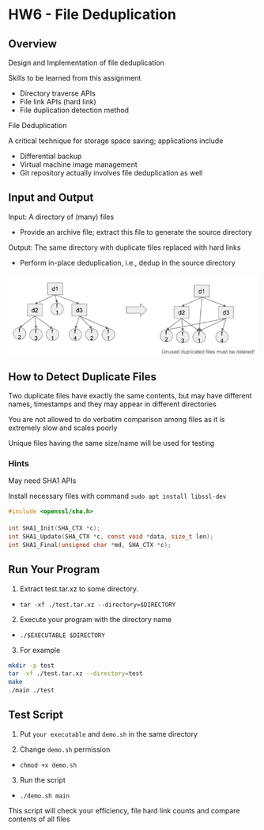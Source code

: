 # HW6 - File Deduplication

## Overview
Design and Implementation of file deduplication

Skills to be learned from this assignment
- Directory traverse APIs
- File link APIs (hard link)
- File duplication detection method

File Deduplication

A critical technique for storage space saving; applications include
- Differential backup
- Virtual machine image management
- Git repository actually involves file deduplication as well

## Input and Output
Input: A directory of (many) files
- Provide an archive file; extract this file to generate the source directory

Output: The same directory with duplicate files replaced with hard links
- Perform in-place deduplication, i.e., dedup in the source directory

![Alt text](image.png)

## How to Detect Duplicate Files
Two duplicate files have exactly the same contents, but may have different names, timestamps and they may appear in different directories

You are not allowed to do verbatim comparison among files as it is extremely slow and scales poorly

Unique files having the same size/name will be used for testing

### Hints
May need SHA1 APIs

Install necessary files with command `sudo apt install libssl-dev`

```c
#include <openssl/sha.h>

int SHA1_Init(SHA_CTX *c);
int SHA1_Update(SHA_CTX *c, const void *data, size_t len);
int SHA1_Final(unsigned char *md, SHA_CTX *c);
```

## Run Your Program
1. Extract test.tar.xz to some directory.
- `tar -xf ./test.tar.xz --directory=$DIRECTORY`

2. Execute your program with the directory name
- `./$EXECUTABLE $DIRECTORY`

3. For example
```bash
mkdir -p test
tar -xf ./test.tar.xz --directory=test
make
./main ./test
```

## Test Script
1. Put `your executable` and `demo.sh` in the same directory

2. Change `demo.sh` permission
- `chmod +x demo.sh`

3. Run the script
- `./demo.sh main`

This script will check your efficiency, file hard link counts and compare contents of all files
